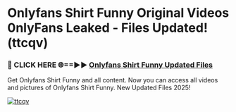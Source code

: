 # Onlyfans Shirt Funny Original Videos 0nlyFans Leaked - Files Updated! (ttcqv)

<h3>🔴 CLICK HERE 🌐==►► <a href="https://tinyurl.com/2m67pmp6" rel="nofollow">Onlyfans Shirt Funny Updated Files</a></h3>

Get Onlyfans Shirt Funny and all content. Now you can access all videos and pictures of Onlyfans Shirt Funny. New Updated Files 2025!

[![ttcqv](https://i.imgur.com/H4QAA4z.gif)](https://tinyurl.com/2m67pmp6)